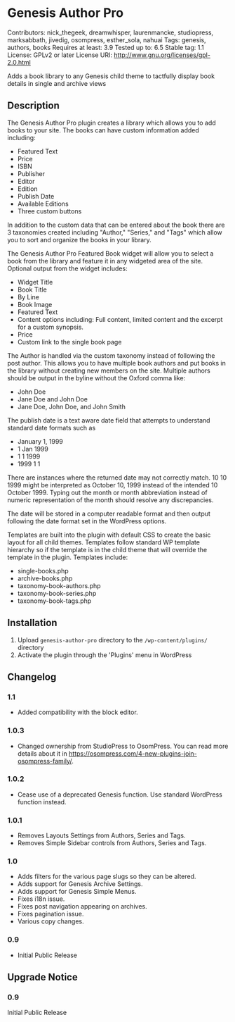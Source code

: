 # Genesis Author Pro
Contributors: nick_thegeek, dreamwhisper, laurenmancke, studiopress, marksabbath, jivedig, osompress, esther_sola, nahuai
Tags: genesis, authors, books
Requires at least: 3.9
Tested up to: 6.5
Stable tag: 1.1
License: GPLv2 or later
License URI: http://www.gnu.org/licenses/gpl-2.0.html

Adds a book library to any Genesis child theme to tactfully display book details in single and archive views

## Description

The Genesis Author Pro plugin creates a library which allows you to add books to your site. The books can have custom information added including:
* Featured Text
* Price
* ISBN
* Publisher
* Editor
* Edition
* Publish Date
* Available Editions
* Three custom buttons

In addition to the custom data that can be entered about the book there are 3 taxonomies created including "Author," "Series," and "Tags" which allow you to sort and organize the books in your library.

The Genesis Author Pro Featured Book widget will allow you to select a book from the library and feature it in any widgeted area of the site. Optional output from the widget includes:
* Widget Title
* Book Title
* By Line
* Book Image
* Featured Text
* Content options including: Full content, limited content and the excerpt for a custom synopsis.
* Price
* Custom link to the single book page

The Author is handled via the custom taxonomy instead of following the post author. This allows you to have multiple book authors and put books in the library without creating new members on the site. Multiple authors should be output in the byline without the Oxford comma like:
* John Doe
* Jane Doe and John Doe
* Jane Doe, John Doe, and John Smith

The publish date is a text aware date field that attempts to understand standard date formats such as
* January 1, 1999
* 1 Jan 1999
* 1 1 1999
* 1999 1 1

There are instances where the returned date may not correctly match. 10 10 1999 might be interpreted as October 10, 1999 instead of the intended 10 October 1999. Typing out the month or month abbreviation instead of numeric representation of the month should resolve any discrepancies.

The date will be stored in a computer readable format and then output following the date format set in the WordPress options.

Templates are built into the plugin with default CSS to create the basic layout for all child themes. Templates follow standard WP template hierarchy so if the template is in the child theme that will override the template in the plugin. Templates include:
* single-books.php
* archive-books.php
* taxonomy-book-authors.php
* taxonomy-book-series.php
* taxonomy-book-tags.php


## Installation


1. Upload `genesis-author-pro` directory to the `/wp-content/plugins/` directory
1. Activate the plugin through the 'Plugins' menu in WordPress


## Changelog

### 1.1
* Added compatibility with the block editor.

### 1.0.3
* Changed ownership from StudioPress to OsomPress. You can read more details about it in https://osompress.com/4-new-plugins-join-osompress-family/.

### 1.0.2
* Cease use of a deprecated Genesis function. Use standard WordPress function instead.

### 1.0.1
* Removes Layouts Settings from Authors, Series and Tags.
* Removes Simple Sidebar controls from Authors, Series and Tags.

### 1.0
* Adds filters for the various page slugs so they can be altered.
* Adds support for Genesis Archive Settings.
* Adds support for Genesis Simple Menus.
* Fixes i18n issue.
* Fixes post navigation appearing on archives.
* Fixes pagination issue.
* Various copy changes.

### 0.9
* Initial Public Release

## Upgrade Notice

### 0.9
Initial Public Release
